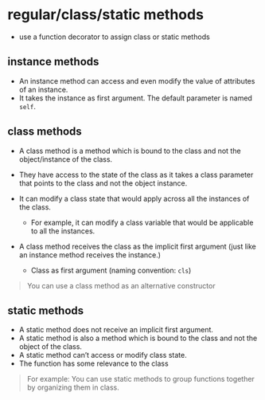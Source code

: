 # regular/class/static methods
- use a function decorator to assign class or static methods

## instance methods
- An instance method can access and even modify the value of attributes of an instance.
- It takes the instance as first argument. The default parameter is named `self`.


## class methods
- A class method is a method which is bound to the class and not the object/instance of the class.
- They have access to the state of the class as it takes a class parameter that points to the class and not the object instance.

- It can modify a class state that would apply across all the instances of the class.
    - For example, it can modify a class variable that would be applicable to all the instances.

- A class method receives the class as the implicit first argument (just like an instance method receives the instance.)
    - Class as first argument (naming convention: `cls`)

> You can use a class method as an alternative constructor


## static methods
- A static method does not receive an implicit first argument.
- A static method is also a method which is bound to the class and not the object of the class.
- A static method can’t access or modify class state.
- The function has some relevance to the class

> For example: You can use static methods to group functions together by organizing them in class.
